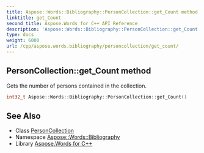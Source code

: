 ```yaml
---
title: Aspose::Words::Bibliography::PersonCollection::get_Count method
linktitle: get_Count
second_title: Aspose.Words for C++ API Reference
description: 'Aspose::Words::Bibliography::PersonCollection::get_Count method. Gets the number of persons contained in the collection in C++.'
type: docs
weight: 6000
url: /cpp/aspose.words.bibliography/personcollection/get_count/
---
```

## PersonCollection::get_Count method


Gets the number of persons contained in the collection.

```cpp
int32_t Aspose::Words::Bibliography::PersonCollection::get_Count()
```

## See Also

* Class [PersonCollection](../)
* Namespace [Aspose::Words::Bibliography](../../)
* Library [Aspose.Words for C++](../../../)
